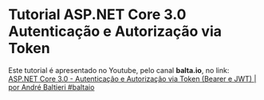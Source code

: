 # Tutorial ASP.NET Core 3.0 Autenticação e Autorização via Token
Este tutorial é apresentado no Youtube, pelo canal **balta.io**, no link:  
[ASP.NET Core 3.0 - Autenticação e Autorização via Token (Bearer e JWT) | por André Baltieri #baltaio](https://www.youtube.com/watch?v=UZ2Qa4xosl0&t=107s)